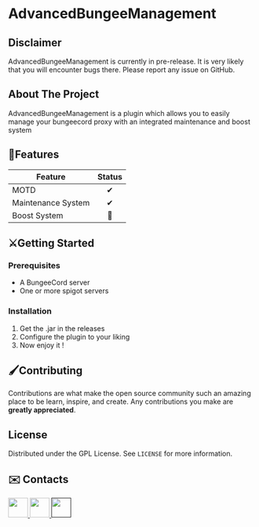 # AdvancedBungeeManagement

## Disclaimer
AdvancedBungeeManagement is currently in pre-release. It is very likely that you will encounter bugs there. Please report any issue on GitHub.

## About The Project
AdvancedBungeeManagement is a plugin which allows you to easily manage your bungeecord proxy with an integrated maintenance and boost system


## 🔌Features
| Feature | Status | 
| --- | :-: |
| MOTD | ✔ |
| Maintenance System | ✔ |
| Boost System | 🔨 |

## ⚔️Getting Started


### Prerequisites

* A BungeeCord server
* One or more spigot servers

### Installation

1. Get the .jar in the releases
3. Configure the plugin to your liking
4. Now enjoy it !

## 🖌Contributing

Contributions are what make the open source community such an amazing place to be learn, inspire, and create. Any contributions you make are **greatly appreciated**.

## License

Distributed under the GPL License. See `LICENSE` for more information.

## ✉️ Contacts
<a href="https://twitter.com/TopeEstPasLa"><img height="40" src="https://img.shields.io/badge/Twitter-1DA1F2?style=for-the-badge&logo=twitter&logoColor=white">
<a href="mailto:contact.tope95@gmail.com"><img height="40" src="https://img.shields.io/badge/Gmail-D14836?style=for-the-badge&logo=gmail&logoColor=white">
<a href=""><img height="40" src="https://discord.c99.nl/widget/theme-3/424290757445419009.png">
